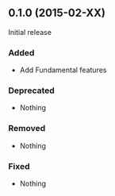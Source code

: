 ## 0.1.0 (2015-02-XX)

Initial release

### Added

- Add Fundamental features

### Deprecated

- Nothing

### Removed

- Nothing

### Fixed

- Nothing
